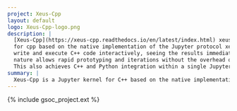```yaml
---
project: Xeus-Cpp
layout: default
logo: Xeus-Cpp-logo.png
description: |
  [Xeus-Cpp](https://xeus-cpp.readthedocs.io/en/latest/index.html) xeus-cpp is a Jupyter kernel
  for cpp based on the native implementation of the Jupyter protocol xeus. This enables users to
  write and execute C++ code interactively, seeing the results immediately. This REPL (read-eval-print-loop)
  nature allows rapid prototyping and iterations without the overhead of compiling and running separate C++ programs.
  This also achieves C++ and Python integration within a single Jupyter environment.
summary: |
  Xeus-Cpp is a Jupyter kernel for C++ based on the native implementation of the Jupyter protocol [xeus](https://github.com/jupyter-xeus/xeus).
---
```


{% include gsoc_project.ext %}
